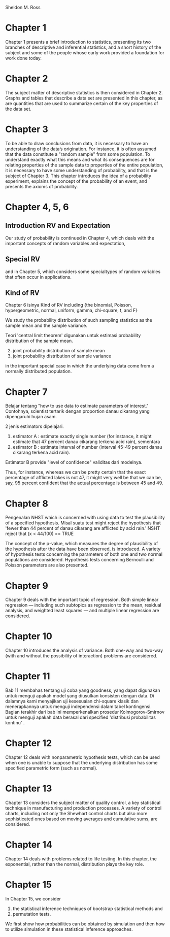 Sheldon M. Ross

# Chapter 1 
Chapter 1 presents a brief introduction to statistics, presenting its two branches of descriptive and inferential statistics, and a short history of the subject and some of the people whose early work provided a foundation for work done today.

# Chapter 2
The subject matter of descriptive statistics is then considered in Chapter 2. Graphs and tables that describe a data set are presented in this chapter, as are quantities that are used to summarize certain of the key properties of the data set.

# Chapter 3
To be able to draw conclusions from data, it is necessary to have an understanding of the data’s origination. For instance, it is often assumed that the data constitute a "random sample" from some population. To understand exactly what this means and what its consequences are for relating properties of the sample data to properties of the entire population, it is necessary to have some understanding of probability, and that is the subject of Chapter 3. This chapter introduces the idea of a probability experiment, explains the concept of the probability of an event, and presents the axioms of probability.

# Chapter 4, 5, 6
## Introduction RV and Expectation
Our study of probability is continued in Chapter 4, which deals with the important concepts of random variables and expectation, 
## Special RV
and in Chapter 5, which considers some specialtypes of random variables that often occur in applications. 
## Kind of RV
Chapter 6 isinya Kind of RV including 
{the binomial, Poisson, hypergeometric, normal, uniform, gamma, chi-square, t, and F}

We study the probability distribution of such sampling statistics as the sample mean and the sample variance. 

Teori 'central limit theorem' digunakan untuk estimasi  probability distribution of the sample mean.

2. joint probability distribution of sample mean 
3. joint probability distribution of sample variance

in the important special case in which the underlying data come from a normally distributed population.

# Chapter 7
Belajar tentang
"how to use data to estimate parameters of interest." 
Contohnya, scientist tertarik dengan 
proportion danau cikarang yang dipengaruhi hujan asam.

2 jenis estimators dipelajari.

1. estimator A : estimate exactly single number (for instance, it might estimate that 47 percent danau cikarang terkena acid rain), 
sementara 
2. estimator B : estimate interval of number (interval 45-49 percent danau cikarang terkena acid rain). 

Estimator B provide "level of confidence" validitas dari modelnya. 

Thus, for instance, whereas we can be pretty certain that the exact percentage of afflicted lakes is not 47, it might very well be that we can be, say, 95 percent confident that the actual percentage is between 45 and 49.

# Chapter 8
Pengenalan NHST which is concerned with using data to test the plausibility of a specified hypothesis. 
Misal suatu test might reject the hypothesis that 
'fewer than 44 percent of danau cikarang are afflicted by acid rain.'
NSHT reject that (x < 44/100) == TRUE

The concept of the p-value, which measures the degree of plausibility of the hypothesis after the data have been observed, is introduced. 
A variety of hypothesis tests concerning the parameters of both one and two normal populations are considered.
Hypothesis tests concerning Bernoulli and Poisson parameters are also presented.

# Chapter 9 
Chapter 9 deals with the important topic of regression. Both simple linear regression — including such subtopics as regression to the mean, residual analysis, and
weighted least squares — and multiple linear regression are considered.

# Chapter 10
Chapter 10 introduces the analysis of variance. Both one-way and two-way (with
and without the possibility of interaction) problems are considered.

# Chapter 11
Bab 11 membahas tentang uji coba yang goodness, yang dapat digunakan untuk menguji apakah model yang diusulkan konsisten dengan data.
Di dalamnya kami menyajikan uji kesesuaian chi-square klasik dan menerapkannya untuk menguji independensi dalam tabel kontingensi. 
Bagian terakhir dari bab ini memperkenalkan prosedur Kolmogorov-Smirnov untuk menguji apakah data berasal dari specified 'distribusi probabilitas kontinu' .

# Chapter 12
Chapter 12 deals with nonparametric hypothesis tests, which can be used when one is unable to suppose that the underlying distribution has some specified parametric
form (such as normal).

# Chapter 13
Chapter 13 considers the subject matter of quality control, a key statistical technique in manufacturing and production processes. 
A variety of control charts, including not only the Shewhart control charts but also more sophisticated ones based on moving averages and cumulative sums, are considered.

# Chapter 14
Chapter 14 deals with problems related to life testing. In this chapter, the exponential, rather than the normal, distribution plays the key role.

# Chapter 15
In Chapter 15, we consider 
1. the statistical inference techniques of bootstrap statistical methods and 
2. permutation tests. 

We first show how probabilities can be obtained by simulation and then how to utilize simulation in these statistical inference approaches.
